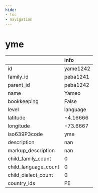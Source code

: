 ```yaml
---
hide:
- toc
- navigation
---
```

# yme
|                      | info     |
|:---------------------|:---------|
| id                   | yame1242 |
| family_id            | peba1241 |
| parent_id            | peba1242 |
| name                 | Yameo    |
| bookkeeping          | False    |
| level                | language |
| latitude             | -4.16666 |
| longitude            | -73.6667 |
| iso639P3code         | yme      |
| description          | nan      |
| markup_description   | nan      |
| child_family_count   | 0        |
| child_language_count | 0        |
| child_dialect_count  | 0        |
| country_ids          | PE       |